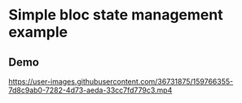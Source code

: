 # Simple bloc state management example

## Demo

https://user-images.githubusercontent.com/36731875/159766355-7d8c9ab0-7282-4d73-aeda-33cc7fd779c3.mp4
